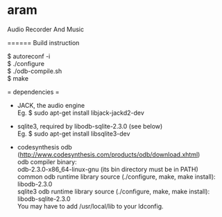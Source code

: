 aram
======

Audio Recorder And Music


======
Build instruction

$ autoreconf -i <br/>
$ ./configure <br/>
$ ./odb-compile.sh <br/>
$ make <br/>

= dependencies =

- JACK, the audio engine <br/>
  Eg. $ sudo apt-get install libjack-jackd2-dev

- sqlite3, required by libodb-sqlite-2.3.0 (see below) <br/>
  Eg. $ sudo apt-get install libsqlite3-dev

- codesynthesis odb (http://www.codesynthesis.com/products/odb/download.xhtml) <br/>
  odb compiler binary: <br/>
    odb-2.3.0-x86_64-linux-gnu (its bin directory must be in PATH) <br/>
  common odb runtime library source (./configure, make, make install): <br/>
    libodb-2.3.0 <br/>
  sqlite3 odb runtime library source (./configure, make, make install): <br/>
    libodb-sqlite-2.3.0 <br/>
  You may have to add /usr/local/lib to your ldconfig.
